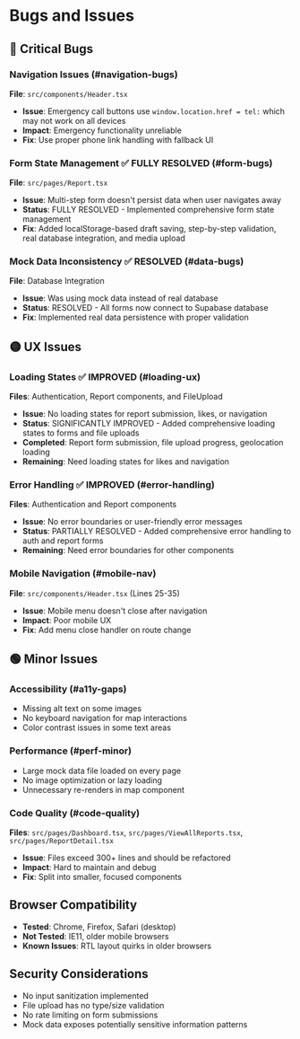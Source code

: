 
# Bugs and Issues

## 🔴 Critical Bugs

### Navigation Issues (#navigation-bugs)
**File**: `src/components/Header.tsx`
- **Issue**: Emergency call buttons use `window.location.href = tel:` which may not work on all devices
- **Impact**: Emergency functionality unreliable
- **Fix**: Use proper phone link handling with fallback UI

### Form State Management ✅ FULLY RESOLVED (#form-bugs)
**File**: `src/pages/Report.tsx` 
- **Issue**: Multi-step form doesn't persist data when user navigates away
- **Status**: FULLY RESOLVED - Implemented comprehensive form state management
- **Fix**: Added localStorage-based draft saving, step-by-step validation, real database integration, and media upload

### Mock Data Inconsistency ✅ RESOLVED (#data-bugs)
**File**: Database Integration
- **Issue**: Was using mock data instead of real database
- **Status**: RESOLVED - All forms now connect to Supabase database
- **Fix**: Implemented real data persistence with proper validation

## 🟡 UX Issues

### Loading States ✅ IMPROVED (#loading-ux)
**Files**: Authentication, Report components, and FileUpload
- **Issue**: No loading states for report submission, likes, or navigation
- **Status**: SIGNIFICANTLY IMPROVED - Added comprehensive loading states to forms and file uploads
- **Completed**: Report form submission, file upload progress, geolocation loading
- **Remaining**: Need loading states for likes and navigation

### Error Handling ✅ IMPROVED (#error-handling)
**Files**: Authentication and Report components
- **Issue**: No error boundaries or user-friendly error messages
- **Status**: PARTIALLY RESOLVED - Added comprehensive error handling to auth and report forms
- **Remaining**: Need error boundaries for other components

### Mobile Navigation (#mobile-nav)
**File**: `src/components/Header.tsx` (Lines 25-35)
- **Issue**: Mobile menu doesn't close after navigation
- **Impact**: Poor mobile UX
- **Fix**: Add menu close handler on route change

## 🟢 Minor Issues

### Accessibility (#a11y-gaps)
- Missing alt text on some images
- No keyboard navigation for map interactions
- Color contrast issues in some text areas

### Performance (#perf-minor)
- Large mock data file loaded on every page
- No image optimization or lazy loading
- Unnecessary re-renders in map component

### Code Quality (#code-quality)
**Files**: `src/pages/Dashboard.tsx`, `src/pages/ViewAllReports.tsx`, `src/pages/ReportDetail.tsx`
- **Issue**: Files exceed 300+ lines and should be refactored
- **Impact**: Hard to maintain and debug
- **Fix**: Split into smaller, focused components

## Browser Compatibility
- **Tested**: Chrome, Firefox, Safari (desktop)
- **Not Tested**: IE11, older mobile browsers
- **Known Issues**: RTL layout quirks in older browsers

## Security Considerations
- No input sanitization implemented
- File upload has no type/size validation
- No rate limiting on form submissions
- Mock data exposes potentially sensitive information patterns
